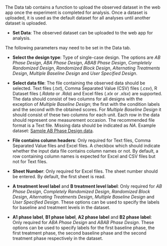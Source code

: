 The Data tab contains a function to upload the observed dataset in the web app once the experiment is completed for analysis. Once a dataset is uploaded, it is used as the default dataset for all analyses until another dataset is uploaded.

* **Set Data**: The observed dataset can be uploaded to the web app for analysis.

The following parameters may need to be set in the Data tab.

* **Select the design type**: Type of single-case design. The options are *AB Phase Design*, *ABA Phase Design*, *ABAB Phase Design*, *Completely Randomized Design*, *Randomized Block Design*, *Alternating Treatments Design*, *Multiple Baseline Design* and *User Specified Design*.

* **Select data file**: The file containing the observed data should be selected. Text files (*.txt*), Comma Separated Value (CSV) files (*.csv*), R Dataset files (*.Rdata* or *.Rda*) and Excel files (*.xlx* or *.xlsx*) are supported. The data should consist of two columns for all designs with the exception of *Multiple Baseline Design*; the first with the condition labels and the second with the obtained scores. For *Multiple Baseline Design* it should consist of these two columns for each unit. Each row in the data should represent one measurement occasion. The recommended file format is a Text file. Missing data should be indicated as *NA*. Example dataset: [Sample AB Phase Design data](AB.rda).

* **File contains column headers**: Only required for Text files, Comma Separated Value files and Excel files. A checkbox which should indicate whether the input data file contains column names or not. By default, a row containing column names is expected for Excel and CSV files but not for Text files.

* **Sheet Number**: Only required for Excel files. The sheet number should be entered. By default, the first sheet is read. 

* **A treatment level label** and **B treatment level label**: Only required for *AB Phase Design*, *Completely Randomized Design*, *Randomized Block Design*, *Alternating Treatments Design*, *Multiple Baseline Design* and *User Specified Design*. These options can be used to specify the labels for baseline and treatment levels in the dataset.

* **A1 phase label**, **B1 phase label**, **A2 phase label** and **B2 phase label**: Only required for *ABA Phase Design* and *ABAB Phase Design*. These options can be used to specify labels for the first baseline phase, the first treatment phase, the second baseline phase and the second treatment phase respectively in the dataset.
